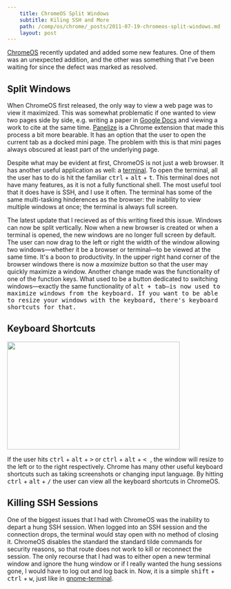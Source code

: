 ```yaml
---
    title: ChromeOS Split Windows
    subtitle: Kiling SSH and More
    path: /comp/os/chrome/_posts/2011-07-19-chromeos-split-windows.md
    layout: post
---
```


[ChromeOS][1] recently updated and added some new features.  One of them was an
unexpected addition, and the other was something that I've been waiting for
since the defect was marked as resolved.

Split Windows
-------------

When ChromeOS first released, the only way to view a web page was to view it
maximized.  This was somewhat problematic if one wanted to view two pages side
by side, e.g. writing a paper in [Google Docs][2] and viewing a work to cite at
the same time.  [Panelize][3] is a Chrome extension that made this process a
bit more bearable.  It has an option that the user to open the current tab as
a docked mini page.  The problem with this is that mini pages always obscured
at least part of the underlying page.

Despite what may be evident at first, ChromeOS is not just a web browser.  It
has another useful application as well: a [terminal][4].  To open the terminal,
all the user has to do is hit the familiar <kbd>ctrl</kbd> + <kbd>alt</kbd> +
<kbd>t</kbd>. This terminal does
not have many features, as it is not a fully functional shell.  The most useful
tool that it does have is SSH, and I use it often.  The terminal has some of
the same multi-tasking hinderences as the browser: the inability to view
multiple windows at once; the terminal is always full screen.

The latest update that I recieved as of this writing fixed this issue.
Windows can now be split vertically.  Now when a new browser is created or when
a terminal is opened, the new windows are no longer full screen by default.
The user can now drag to the left or right the width of the window allowing two
windows&mdash;whether it be a browser or terminal&mdash;to be viewed at the same time.
It's a boon to productivity.  In the upper right hand corner of the browser
windows there is now a _maximize_ button so that the user may quickly maximize
a window. Another change made was the functionality of one of the function
keys.  What used to be a button dedicated to switching windows&mdash;exactly the
same functionality of <kbd>alt</alt> + <kbd>tab</kbd>&mdash;is now used to maximize
windows from the keyboard.  If you want to be able to resize your windows with
the keyboard, there's keyboard shortcuts for that. 

Keyboard Shortcuts
------------------

<a href="https://picasaweb.google.com/lh/photo/Pj_A9KSL73sQ7kYsUd69mg?feat=embedwebsite"><img src="https://lh4.googleusercontent.com/-uYbEbPcZIbI/TiTElYaaOkI/AAAAAAAADzc/KC83i4B1dt8/s400/ChromeOS-Resized-Windows.png" height="250" width="400" /></a>

If the user hits <kbd>ctrl</kbd> + <kbd>alt</kbd> + <kbd>&gt;</kbd> or
<kbd>ctrl</kbd> + <kbd>alt</kbd> + <kbd>&lt; </kbd>, the window will resize to
the left or to the right respectively.  Chrome has many other useful keyboard
shortcuts such as taking screenshots or changing input language.  By hitting
<kbd>ctrl</kbd> + <kbd>alt</kbd> + <kbd>/</kbd> the user can view all the
keyboard shortcuts in ChromeOS.

Killing SSH Sessions
--------------------

One of the biggest issues that I had with ChromeOS was the inability to depart
a hung SSH session.  When logged into an SSH session and the connection drops,
the terminal would stay open with no method of closing it.  ChromeOS disables
the standard the standard tilde commands for security reasons, so that route
does not work to kill or reconnect the session.  The only recourse that I had
was to either open a new terminal window and ignore the hung window or if I
really wanted the hung sessions gone, I would have to log out and log back in.
Now, it is a simple <kbd>shift</kbd> + <kbd>ctrl</kbd> + <kbd>w</kbd>, just
like in [gnome-terminal][6].

[1]: http://en.wikipedia.org/wiki/Google_Chrome_OS (ChromeOS)
[2]: http://en.wikipedia.org/wiki/Google_Docs (Google Docs)
[3]: https://chrome.google.com/webstore/detail/illfnfpoggnlapniilhkplbofldeimie (Panelize Chrome Extension)
[4]: http://en.wikipedia.org/wiki/Linux_terminal (Linux Terminal)
[6]: http://en.wikipedia.org/wiki/GNOME_Terminal (GNOME Terminal)
